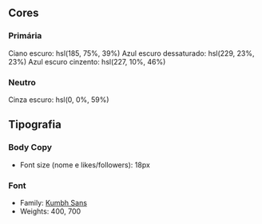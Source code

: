 ## Cores

### Primária

Ciano escuro: hsl(185, 75%, 39%)
Azul escuro dessaturado: hsl(229, 23%, 23%)
Azul escuro cinzento: hsl(227, 10%, 46%)

### Neutro

Cinza escuro: hsl(0, 0%, 59%)

## Tipografia

### Body Copy

- Font size (nome e likes/followers): 18px

### Font

- Family: [Kumbh Sans](https://fonts.google.com/specimen/Kumbh+Sans)
- Weights: 400, 700
